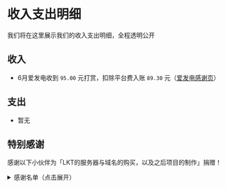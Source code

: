 # 收入支出明细
我们将在这里展示我们的收入支出明细，全程透明公开

## 收入
- 6月爱发电收到 `95.00` 元打赏，扣除平台费入账 `89.30` 元（[爱发电感谢页](https://afdian.net/@epeiuss/thank?year=2022&month=6)）

## 支出
- 暂无

## 特别感谢
感谢以下小伙伴为「LKT的服务器与域名的购买，以及之后项目的制作」捐赠！
<details>
<summary>感谢名单（点击展开）</summary>
按照累计打赏数目排列，感谢每一位小伙伴的支持:

- 0_fds
- 刘lyxAndy
- Leo韩
- 海藻酸钠
- 柯灰
- 过客是个铁憨憨

</details>